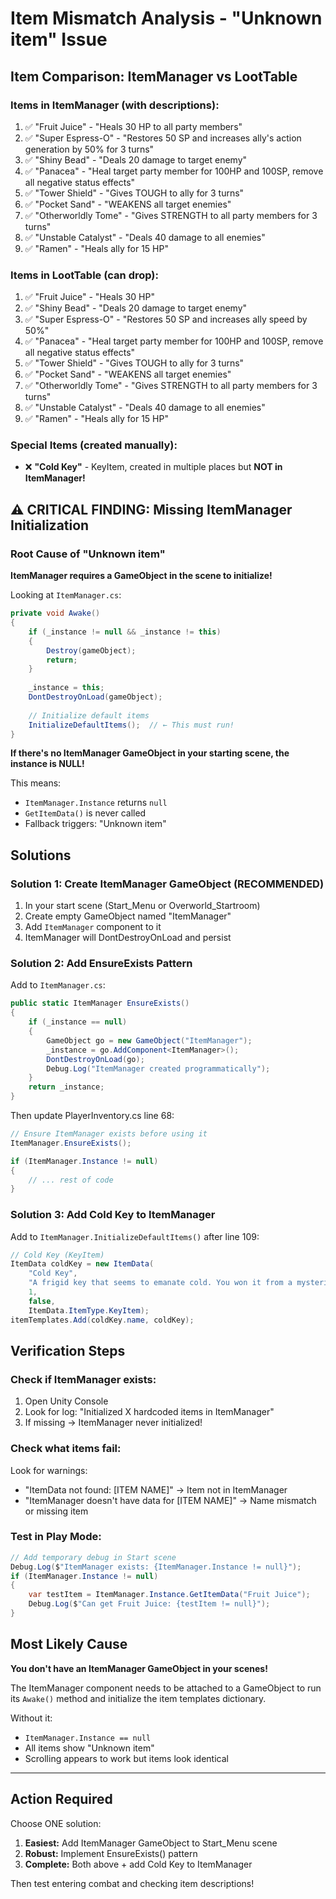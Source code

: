 # Item Mismatch Analysis - "Unknown item" Issue

## Item Comparison: ItemManager vs LootTable

### Items in ItemManager (with descriptions):
1. ✅ "Fruit Juice" - "Heals 30 HP to all party members"
2. ✅ "Super Espress-O" - "Restores 50 SP and increases ally's action generation by 50% for 3 turns"
3. ✅ "Shiny Bead" - "Deals 20 damage to target enemy"
4. ✅ "Panacea" - "Heal target party member for 100HP and 100SP, remove all negative status effects"
5. ✅ "Tower Shield" - "Gives TOUGH to ally for 3 turns"
6. ✅ "Pocket Sand" - "WEAKENS all target enemies"
7. ✅ "Otherworldly Tome" - "Gives STRENGTH to all party members for 3 turns"
8. ✅ "Unstable Catalyst" - "Deals 40 damage to all enemies"
9. ✅ "Ramen" - "Heals ally for 15 HP"

### Items in LootTable (can drop):
1. ✅ "Fruit Juice" - "Heals 30 HP"
2. ✅ "Shiny Bead" - "Deals 20 damage to target enemy"
3. ✅ "Super Espress-O" - "Restores 50 SP and increases ally speed by 50%"
4. ✅ "Panacea" - "Heal target party member for 100HP and 100SP, remove all negative status effects"
5. ✅ "Tower Shield" - "Gives TOUGH to ally for 3 turns"
6. ✅ "Pocket Sand" - "WEAKENS all target enemies"
7. ✅ "Otherworldly Tome" - "Gives STRENGTH to all party members for 3 turns"
8. ✅ "Unstable Catalyst" - "Deals 40 damage to all enemies"
9. ✅ "Ramen" - "Heals ally for 15 HP"

### Special Items (created manually):
- ❌ **"Cold Key"** - KeyItem, created in multiple places but **NOT in ItemManager!**

## ⚠️ CRITICAL FINDING: Missing ItemManager Initialization

### Root Cause of "Unknown item"

**ItemManager requires a GameObject in the scene to initialize!**

Looking at `ItemManager.cs`:
```csharp
private void Awake()
{
    if (_instance != null && _instance != this)
    {
        Destroy(gameObject);
        return;
    }
    
    _instance = this;
    DontDestroyOnLoad(gameObject);
    
    // Initialize default items
    InitializeDefaultItems();  // ← This must run!
}
```

**If there's no ItemManager GameObject in your starting scene, the instance is NULL!**

This means:
- `ItemManager.Instance` returns `null`
- `GetItemData()` is never called
- Fallback triggers: "Unknown item"

## Solutions

### Solution 1: Create ItemManager GameObject (RECOMMENDED)
1. In your start scene (Start_Menu or Overworld_Startroom)
2. Create empty GameObject named "ItemManager"
3. Add `ItemManager` component to it
4. ItemManager will DontDestroyOnLoad and persist

### Solution 2: Add EnsureExists Pattern
Add to `ItemManager.cs`:

```csharp
public static ItemManager EnsureExists()
{
    if (_instance == null)
    {
        GameObject go = new GameObject("ItemManager");
        _instance = go.AddComponent<ItemManager>();
        DontDestroyOnLoad(go);
        Debug.Log("ItemManager created programmatically");
    }
    return _instance;
}
```

Then update PlayerInventory.cs line 68:
```csharp
// Ensure ItemManager exists before using it
ItemManager.EnsureExists();

if (ItemManager.Instance != null)
{
    // ... rest of code
}
```

### Solution 3: Add Cold Key to ItemManager

Add to `ItemManager.InitializeDefaultItems()` after line 109:

```csharp
// Cold Key (KeyItem)
ItemData coldKey = new ItemData(
    "Cold Key", 
    "A frigid key that seems to emanate cold. You won it from a mysterious figure in a game of Ravenbond.", 
    1, 
    false, 
    ItemData.ItemType.KeyItem);
itemTemplates.Add(coldKey.name, coldKey);
```

## Verification Steps

### Check if ItemManager exists:
1. Open Unity Console
2. Look for log: "Initialized X hardcoded items in ItemManager"
3. If missing → ItemManager never initialized!

### Check what items fail:
Look for warnings:
- "ItemData not found: [ITEM NAME]" → Item not in ItemManager
- "ItemManager doesn't have data for [ITEM NAME]" → Name mismatch or missing item

### Test in Play Mode:
```csharp
// Add temporary debug in Start scene
Debug.Log($"ItemManager exists: {ItemManager.Instance != null}");
if (ItemManager.Instance != null)
{
    var testItem = ItemManager.Instance.GetItemData("Fruit Juice");
    Debug.Log($"Can get Fruit Juice: {testItem != null}");
}
```

## Most Likely Cause

**You don't have an ItemManager GameObject in your scenes!**

The ItemManager component needs to be attached to a GameObject to run its `Awake()` method and initialize the item templates dictionary.

Without it:
- `ItemManager.Instance == null`
- All items show "Unknown item"
- Scrolling appears to work but items look identical

---

## Action Required

Choose ONE solution:
1. **Easiest:** Add ItemManager GameObject to Start_Menu scene
2. **Robust:** Implement EnsureExists() pattern
3. **Complete:** Both above + add Cold Key to ItemManager

Then test entering combat and checking item descriptions!

